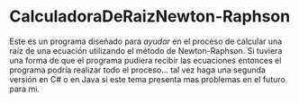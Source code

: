 # CalculadoraDeRaizNewton-Raphson
Este es un programa diseñado para *ayudar* en el proceso de calcular una raíz de una ecuación utilizando el método de Newton-Raphson. 
Si tuviera una forma de que el programa pudiera recibir las ecuaciones entonces el programa podría realizar todo el proceso... 
tal vez haga una segunda versión en C# o en Java si este tema presenta mas problemas en el futuro para mi.


